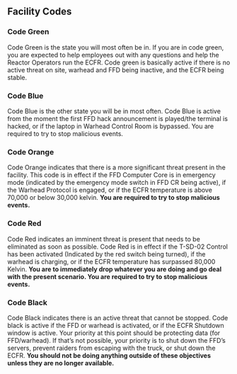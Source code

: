 ## Facility Codes
### Code Green
Code Green is the state you will most often be in. If you are in code green, you are expected to help employees out with any questions and help the Reactor Operators run the ECFR. Code green is basically active if there is no active threat on site, warhead and FFD being inactive, and the ECFR being stable.

### Code Blue
Code Blue is the other state you will be in most often. Code Blue is active from the moment the first FFD hack announcement is played/the terminal is hacked, or if the laptop in Warhead Control Room is bypassed. You are required to try to stop malicious events.

### Code Orange
Code Orange indicates that there is a more significant threat present in the facility. This code is in effect if the FFD Computer Core is in emergency mode (indicated by the emergency mode switch in FFD CR being active), if the Warhead Protocol is engaged, or if the ECFR temperature is above 70,000 or below 30,000 kelvin. **You are required to try to stop malicious events.**

### Code Red
Code Red indicates an imminent threat is present that needs to be eliminated as soon as possible. Code Red is in effect if the T-SD-02 Control has been activated (Indicated by the red switch being turned), if the warhead is charging, or if the ECFR temperature has surpassed 80,000 Kelvin. **You are to immediately drop whatever you are doing and go deal with the present scenario. You are required to try to stop malicious events.**

### Code Black
Code Black indicates there is an active threat that cannot be stopped. Code black is active if the FFD or warhead is activated, or if the ECFR Shutdown window is active. Your priority at this point should be protecting data (for FFD/warhead). If that’s not possible, your priority is to shut down the FFD’s servers, prevent raiders from escaping with the truck, or shut down the ECFR. **You should not be doing anything outside of these objectives unless they are no longer available.**